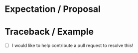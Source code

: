 <!-- Thanks for submitting an issue! Please describe the issue. -->

# Expectation / Proposal

# Traceback / Example

- [ ] I would like to help contribute a pull request to resolve this!
